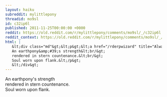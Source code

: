 ```yaml
---
layout: haiku
subreddit: mylittlepony
threadid: mo9sl
id: c32ip6l
published: 2011-11-25T00:00:00 +0000
reddit: https://old.reddit.com/r/mylittlepony/comments/mo9sl/_/c32ip6l
reddit_context: https://old.reddit.com/r/mylittlepony/comments/mo9sl/_/c32ip6l?context=3
html: |
   &lt;div class="md"&gt;&lt;p&gt;&lt;a href="/rderpwizard" title="Always Relevant / Do-Over &amp;#39;til Enlightened / Paper Bag Princess"&gt;&lt;/a&gt; 
   An earthpony&amp;#39;s strength&lt;br/&gt;
   rendered in stern countenance.&lt;br/&gt;
   Soul worn upon flank.&lt;/p&gt;
   &lt;/div&gt;
---
```


[](/rderpwizard "Always Relevant / Do-Over 'til Enlightened / Paper Bag Princess") 
An earthpony's strength  
rendered in stern countenance.  
Soul worn upon flank.